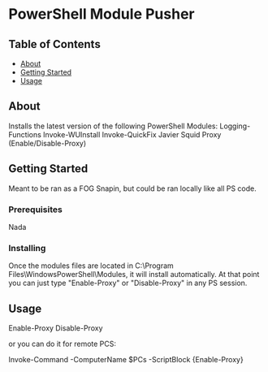 # PowerShell Module Pusher

## Table of Contents

- [About](#about)
- [Getting Started](#getting_started)
- [Usage](#usage)

## About <a name = "about"></a>

Installs the latest version of the following PowerShell Modules:
Logging-Functions
Invoke-WUInstall
Invoke-QuickFix
Javier Squid Proxy (Enable/Disable-Proxy)


## Getting Started <a name = "getting_started"></a>

Meant to be ran as a FOG Snapin, but could be ran locally like all PS code.

### Prerequisites

Nada

### Installing

Once the modules files are located in C:\Program Files\WindowsPowerShell\Modules, it will install automatically. At that point you can just type "Enable-Proxy" or "Disable-Proxy" in any PS session.

## Usage <a name = "usage"></a>

Enable-Proxy
Disable-Proxy

or you can do it for remote PCS:

Invoke-Command -ComputerName $PCs -ScriptBlock {Enable-Proxy}
